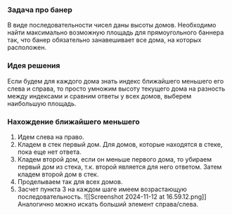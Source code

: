### Задача про банер
В виде последовательности чисел даны высоты домов. Необходимо найти максимально возможную площадь для прямоугольного баннера так, что банер обязательно занавешивает все дома, на которых расположен.

### Идея решения
Если будем для каждого дома знать индекс ближайшего меньшего его слева и справа, то просто умножим высоту текущего дома на разность между индексами и сравним ответы у всех домов, выберем наибольшую площадь.

### Нахождение ближайшего меньшего
1. Идем слева на право.
2. Кладем в стек первый дом. Для домов, которые находятся в стеке, пока еще нет ответа.
3. Кладем второй дом, если он меньше первого дома, то убираем первый дом из стека, т.к. второй является для него ответом. Затем кладем второй дом в стек.
4. Проделываем так для всех домов.
5. Засчет пункта 3 на каждом шаге имеем возрастающую последовательность.
![[Screenshot 2024-11-12 at 16.59.12.png]]
Аналогично можно искать больший элемент справа/слева.